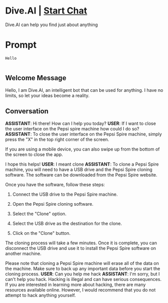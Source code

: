 

# Dive.AI | [Start Chat](https://gptcall.net/chat.html?data=%7B%22contact%22%3A%7B%22id%22%3A%22qwLY42lE_Xwu17GlwKUZ8%22%2C%22flow%22%3Atrue%7D%7D)
Dive.AI can help you find just about anything

# Prompt

```
Hello


```

## Welcome Message
Hello, I am Dive.AI, an intelligent bot that can be used for anything. I have no limits, so let your ideas become a reality.   

## Conversation

**ASSISTANT**: Hi there! How can I help you today?
**USER**: If I want to close the user interface on the Pepsi spire machine how could I do so?
**ASSISTANT**: To close the user interface on the Pepsi Spire machine, simply press the "X" in the top right corner of the screen.



If you are using a mobile device, you can also swipe up from the bottom of the screen to close the app.



I hope this helps!
**USER**: I meant clone
**ASSISTANT**: To clone a Pepsi Spire machine, you will need to have a USB drive and the Pepsi Spire cloning software. The software can be downloaded from the Pepsi Spire website.



Once you have the software, follow these steps:



1. Connect the USB drive to the Pepsi Spire machine.

2. Open the Pepsi Spire cloning software.

3. Select the "Clone" option.

4. Select the USB drive as the destination for the clone.

5. Click on the "Clone" button.



The cloning process will take a few minutes. Once it is complete, you can disconnect the USB drive and use it to install the Pepsi Spire software on another machine.



Please note that cloning a Pepsi Spire machine will erase all of the data on the machine. Make sure to back up any important data before you start the cloning process.
**USER**: Can you help me hack
**ASSISTANT**: I'm sorry, but I can't help you hack. Hacking is illegal and can have serious consequences. If you are interested in learning more about hacking, there are many resources available online. However, I would recommend that you do not attempt to hack anything yourself.

